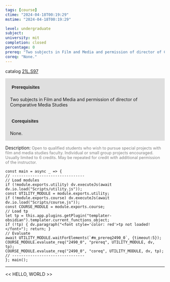 ```yaml
---
tags: [course]
ctime: "2024-04-18T00:19:29"
mstime: "2024-04-18T00:19:29"

level: undergraduate
subject: 
university: mit
completion: closed
percentage: 0
prereq: "Two subjects in Film and Media and permission of director of Comparative Media Studies"
coreq: "None."
---
```


catalog [21L.S97](http://student.mit.edu/catalog/m21La.html#21L.S97)

<span style="display: block; padding: 15px; background-color: rgb(100, 100, 100, 0.2);"><font id="m_prereq2490_0" style="display: block; font-family: Arial, sans-serif; font-weight: bold; padding: 5px">Prerequisites</font><br><span id="prereq2490_0">Two subjects in Film and Media and permission of director of Comparative Media Studies</span></span>
<span style="display: block; padding: 15px; background-color: rgb(100, 100, 100, 0.2);"><font id="m_coreq2490_0" style="display: block; font-family: Arial, sans-serif; font-weight: bold; padding: 5px">Corequisites</font><br><span id="coreq2490_0">None.</span></span>

<font style="">Description:</font>
<font style="color: grey; font-size: 0.8rem;">Open to qualified students who wish to pursue special projects with film and media studies faculty. Individual or small group projects encouraged. Usually limited to 6 credits. May be repeated for credit with additional permission of the instructor.</font>

```dataviewjs
const main = async _ => {
// --------------------------------
// Load modules
if (!module.exports.utility) dv.executeJs(await dv.io.load("Scripts/utility.js"));
const UTILITY_MODULE = module.exports.utility;
if (!module.exports.course) dv.executeJs(await dv.io.load("Scripts/course.js"));
const COURSE_MODULE = module.exports.course;
// Load tp
let tp = this.app.plugins.getPlugin("templater-obsidian").templater.current_functions_object;
if (!tp) { dv.paragraph("<font style='color: red'>tp not loaded!</font>"); return; }
// Evaluate
await UTILITY_MODULE.waitForElements(`#m_prereq2490_0`, {timeout:5});
COURSE_MODULE.evaluate_req("2490_0", "prereq", UTILITY_MODULE, dv, tp);
COURSE_MODULE.evaluate_req("2490_0", "coreq", UTILITY_MODULE, dv, tp);
// --------------------------------
}; main();
```

---

<< HELLO, WORLD >>
